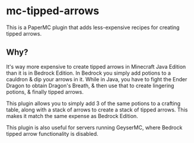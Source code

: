 # mc-tipped-arrows

This is a PaperMC plugin that adds less-expensive recipes for creating tipped arrows.

## Why?
It's way more expensive to create tipped arrows in Minecraft Java Edition than it is in Bedrock Edition. In Bedrock you simply add potions to a cauldron & dip your arrows in it. While in Java, you have to fight the Ender Dragon to obtain Dragon's Breath, & then use that to create lingering potions, & finally tipped arrows.

This plugin allows you to simply add 3 of the same potions to a crafting table, along with a stack of arrows to create a stack of tipped arrows. This makes it match the same expense as Bedrock Edition.

This plugin is also useful for servers running GeyserMC, where Bedrock tipped arrow functionality is disabled.
